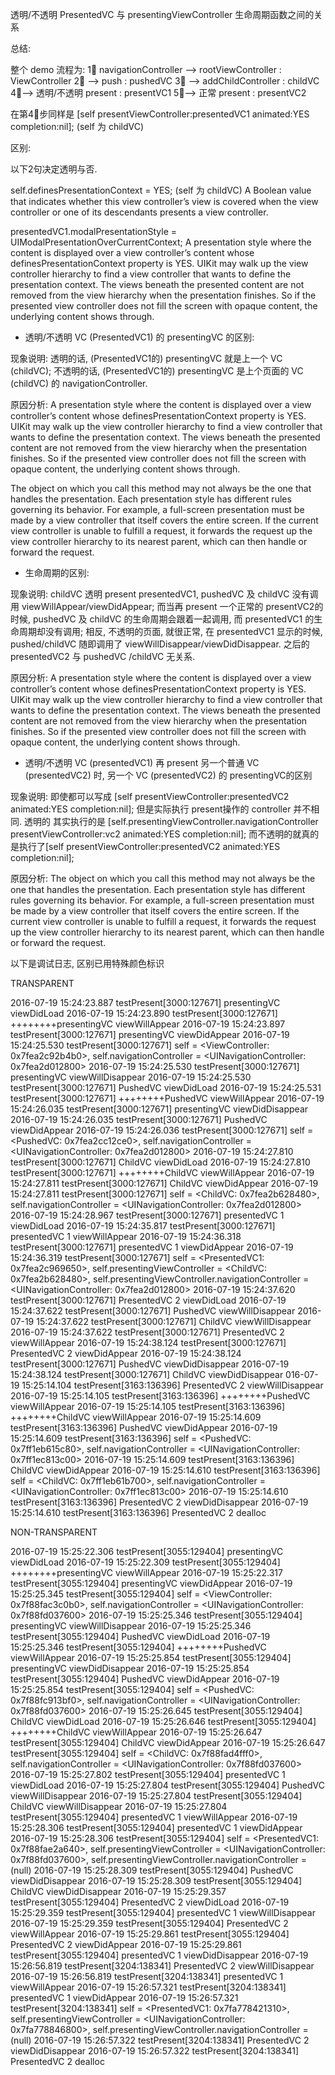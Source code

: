 透明/不透明 PresentedVC 与 presentingViewController 生命周期函数之间的关系

总结:

整个 demo 流程为:  1⃣️ navigationController —> rootViewController : ViewController     2⃣️ —> push : pushedVC     3⃣️ —> addChildController : childVC      4⃣️—> 透明/不透明 present : presentVC1      5⃣️—> 正常 present : presentVC2

在第4⃣️步同样是 [self presentViewController:presentedVC1 animated:YES completion:nil]; (self 为 childVC)

区别:

以下2句决定透明与否.

self.definesPresentationContext = YES; (self 为 childVC)
A Boolean value that indicates whether this view controller’s view is covered when the view controller or one of its descendants presents a view controller.

presentedVC1.modalPresentationStyle = UIModalPresentationOverCurrentContext;
A presentation style where the content is displayed over a view controller’s content whose definesPresentationContext property is YES. UIKit may walk up the view controller hierarchy to find a view controller that wants to define the presentation context. The views beneath the presented content are not removed from the view hierarchy when the presentation finishes. So if the presented view controller does not fill the screen with opaque content, the underlying content shows through.

- 透明/不透明 VC (PresentedVC1) 的 presentingVC 的区别:


现象说明:
透明的话, (PresentedVC1的) presentingVC 就是上一个 VC (childVC); 不透明的话, (PresentedVC1的) presentingVC 是上个页面的 VC (childVC) 的 navigationController.

原因分析:
A presentation style where the content is displayed over a view controller’s content whose definesPresentationContext property is YES. UIKit may walk up the view controller hierarchy to find a view controller that wants to define the presentation context. The views beneath the presented content are not removed from the view hierarchy when the presentation finishes. So if the presented view controller does not fill the screen with opaque content, the underlying content shows through.

The object on which you call this method may not always be the one that handles the presentation. Each presentation style has different rules governing its behavior. For example, a full-screen presentation must be made by a view controller that itself covers the entire screen. If the current view controller is unable to fulfill a request, it forwards the request up the view controller hierarchy to its nearest parent, which can then handle or forward the request.

-  生命周期的区别:

现象说明:
childVC 透明 present presentedVC1, pushedVC 及 childVC 没有调用 viewWillAppear/viewDidAppear; 而当再 present 一个正常的 presentVC2的时候, pushedVC 及 childVC 的生命周期会跟着一起调用, 而 presentedVC1 的生命周期却没有调用;
相反, 不透明的页面, 就很正常, 在 presentedVC1 显示的时候, pushed/childVC 随即调用了 viewWillDisappear/viewDidDisappear. 之后的 presentedVC2 与 pushedVC /childVC 无关系.

原因分析:
A presentation style where the content is displayed over a view controller’s content whose definesPresentationContext property is YES. UIKit may walk up the view controller hierarchy to find a view controller that wants to define the presentation context. The views beneath the presented content are not removed from the view hierarchy when the presentation finishes. So if the presented view controller does not fill the screen with opaque content, the underlying content shows through.

- 透明/不透明 VC (presentedVC1) 再 present 另一个普通 VC (presentedVC2) 时, 另一个 VC (presentedVC2) 的 presentingVC的区别

现象说明:
即使都可以写成 [self presentViewController:presentedVC2 animated:YES completion:nil]; 但是实际执行 present操作的 controller 并不相同.
透明的 其实执行的是 [self.presentingViewController.navigationController presentViewController:vc2 animated:YES completion:nil];
而不透明的就真的是执行了[self presentViewController:presentedVC2 animated:YES completion:nil];

原因分析:
The object on which you call this method may not always be the one that handles the presentation. Each presentation style has different rules governing its behavior. For example, a full-screen presentation must be made by a view controller that itself covers the entire screen. If the current view controller is unable to fulfill a request, it forwards the request up the view controller hierarchy to its nearest parent, which can then handle or forward the request.

以下是调试日志, 区别已用特殊颜色标识

TRANSPARENT

2016-07-19 15:24:23.887 testPresent[3000:127671] presentingVC viewDidLoad
2016-07-19 15:24:23.890 testPresent[3000:127671] ++++++++presentingVC viewWillAppear
2016-07-19 15:24:23.897 testPresent[3000:127671] presentingVC viewDidAppear
2016-07-19 15:24:25.530 testPresent[3000:127671] self = <ViewController: 0x7fea2c92b4b0>, self.navigationController = <UINavigationController: 0x7fea2d012800>
2016-07-19 15:24:25.530 testPresent[3000:127671] presentingVC viewWillDisappear
2016-07-19 15:24:25.530 testPresent[3000:127671] PushedVC viewDidLoad
2016-07-19 15:24:25.531 testPresent[3000:127671] ++++++++PushedVC viewWillAppear
2016-07-19 15:24:26.035 testPresent[3000:127671] presentingVC viewDidDisappear
2016-07-19 15:24:26.035 testPresent[3000:127671] PushedVC viewDidAppear
2016-07-19 15:24:26.036 testPresent[3000:127671] self = <PushedVC: 0x7fea2cc12ce0>, self.navigationController = <UINavigationController: 0x7fea2d012800>
2016-07-19 15:24:27.810 testPresent[3000:127671] ChildVC viewDidLoad
2016-07-19 15:24:27.810 testPresent[3000:127671] ++++++++ChildVC viewWillAppear
2016-07-19 15:24:27.811 testPresent[3000:127671] ChildVC viewDidAppear
2016-07-19 15:24:27.811 testPresent[3000:127671] self = <ChildVC: 0x7fea2b628480>, self.navigationController = <UINavigationController: 0x7fea2d012800>
2016-07-19 15:24:28.967 testPresent[3000:127671] presentedVC  1 viewDidLoad
2016-07-19 15:24:35.817 testPresent[3000:127671] presentedVC  1 viewWillAppear
2016-07-19 15:24:36.318 testPresent[3000:127671] presentedVC  1 viewDidAppear
2016-07-19 15:24:36.319 testPresent[3000:127671] self = <PresentedVC1: 0x7fea2c969650>, self.presentingViewController = <ChildVC: 0x7fea2b628480>, self.presentingViewController.navigationController = <UINavigationController: 0x7fea2d012800>
2016-07-19 15:24:37.620 testPresent[3000:127671] PresentedVC  2 viewDidLoad
2016-07-19 15:24:37.622 testPresent[3000:127671] PushedVC viewWillDisappear
2016-07-19 15:24:37.622 testPresent[3000:127671] ChildVC viewWillDisappear
2016-07-19 15:24:37.622 testPresent[3000:127671] PresentedVC  2 viewWillAppear
2016-07-19 15:24:38.124 testPresent[3000:127671] PresentedVC  2 viewDidAppear
2016-07-19 15:24:38.124 testPresent[3000:127671] PushedVC viewDidDisappear
2016-07-19 15:24:38.124 testPresent[3000:127671] ChildVC viewDidDisappear
016-07-19 15:25:14.104 testPresent[3163:136396] PresentedVC  2 viewWillDisappear
2016-07-19 15:25:14.105 testPresent[3163:136396] ++++++++PushedVC viewWillAppear
2016-07-19 15:25:14.105 testPresent[3163:136396] ++++++++ChildVC viewWillAppear
2016-07-19 15:25:14.609 testPresent[3163:136396] PushedVC viewDidAppear
2016-07-19 15:25:14.609 testPresent[3163:136396] self = <PushedVC: 0x7ff1eb615c80>, self.navigationController = <UINavigationController: 0x7ff1ec813c00>
2016-07-19 15:25:14.609 testPresent[3163:136396] ChildVC viewDidAppear
2016-07-19 15:25:14.610 testPresent[3163:136396] self = <ChildVC: 0x7ff1eb61b700>, self.navigationController = <UINavigationController: 0x7ff1ec813c00>
2016-07-19 15:25:14.610 testPresent[3163:136396] PresentedVC  2 viewDidDisappear
2016-07-19 15:25:14.610 testPresent[3163:136396] PresentedVC  2 dealloc

NON-TRANSPARENT

2016-07-19 15:25:22.306 testPresent[3055:129404] presentingVC viewDidLoad
2016-07-19 15:25:22.309 testPresent[3055:129404] ++++++++presentingVC viewWillAppear
2016-07-19 15:25:22.317 testPresent[3055:129404] presentingVC viewDidAppear
2016-07-19 15:25:25.345 testPresent[3055:129404] self = <ViewController: 0x7f88fac3c0b0>, self.navigationController = <UINavigationController: 0x7f88fd037600>
2016-07-19 15:25:25.346 testPresent[3055:129404] presentingVC viewWillDisappear
2016-07-19 15:25:25.346 testPresent[3055:129404] PushedVC viewDidLoad
2016-07-19 15:25:25.346 testPresent[3055:129404] ++++++++PushedVC viewWillAppear
2016-07-19 15:25:25.854 testPresent[3055:129404] presentingVC viewDidDisappear
2016-07-19 15:25:25.854 testPresent[3055:129404] PushedVC viewDidAppear
2016-07-19 15:25:25.854 testPresent[3055:129404] self = <PushedVC: 0x7f88fc913bf0>, self.navigationController = <UINavigationController: 0x7f88fd037600>
2016-07-19 15:25:26.645 testPresent[3055:129404] ChildVC viewDidLoad
2016-07-19 15:25:26.646 testPresent[3055:129404] ++++++++ChildVC viewWillAppear
2016-07-19 15:25:26.647 testPresent[3055:129404] ChildVC viewDidAppear
2016-07-19 15:25:26.647 testPresent[3055:129404] self = <ChildVC: 0x7f88fad4fff0>, self.navigationController = <UINavigationController: 0x7f88fd037600>
2016-07-19 15:25:27.802 testPresent[3055:129404] presentedVC  1 viewDidLoad
2016-07-19 15:25:27.804 testPresent[3055:129404] PushedVC viewWillDisappear
2016-07-19 15:25:27.804 testPresent[3055:129404] ChildVC viewWillDisappear
2016-07-19 15:25:27.804 testPresent[3055:129404] presentedVC  1 viewWillAppear
2016-07-19 15:25:28.306 testPresent[3055:129404] presentedVC  1 viewDidAppear
2016-07-19 15:25:28.306 testPresent[3055:129404] self = <PresentedVC1: 0x7f88fae2a640>, self.presentingViewController = <UINavigationController: 0x7f88fd037600>, self.presentingViewController.navigationController = (null)
2016-07-19 15:25:28.309 testPresent[3055:129404] PushedVC viewDidDisappear
2016-07-19 15:25:28.309 testPresent[3055:129404] ChildVC viewDidDisappear
2016-07-19 15:25:29.357 testPresent[3055:129404] PresentedVC  2 viewDidLoad
2016-07-19 15:25:29.359 testPresent[3055:129404] presentedVC  1 viewWillDisappear
2016-07-19 15:25:29.359 testPresent[3055:129404] PresentedVC  2 viewWillAppear
2016-07-19 15:25:29.861 testPresent[3055:129404] PresentedVC  2 viewDidAppear
2016-07-19 15:25:29.861 testPresent[3055:129404] presentedVC  1 viewDidDisappear
2016-07-19 15:26:56.819 testPresent[3204:138341] PresentedVC  2 viewWillDisappear
2016-07-19 15:26:56.819 testPresent[3204:138341] presentedVC  1 viewWillAppear
2016-07-19 15:26:57.321 testPresent[3204:138341] presentedVC  1 viewDidAppear
2016-07-19 15:26:57.321 testPresent[3204:138341] self = <PresentedVC1: 0x7fa778421310>, self.presentingViewController = <UINavigationController: 0x7fa778846800>, self.presentingViewController.navigationController = (null)
2016-07-19 15:26:57.322 testPresent[3204:138341] PresentedVC  2 viewDidDisappear
2016-07-19 15:26:57.322 testPresent[3204:138341] PresentedVC  2 dealloc